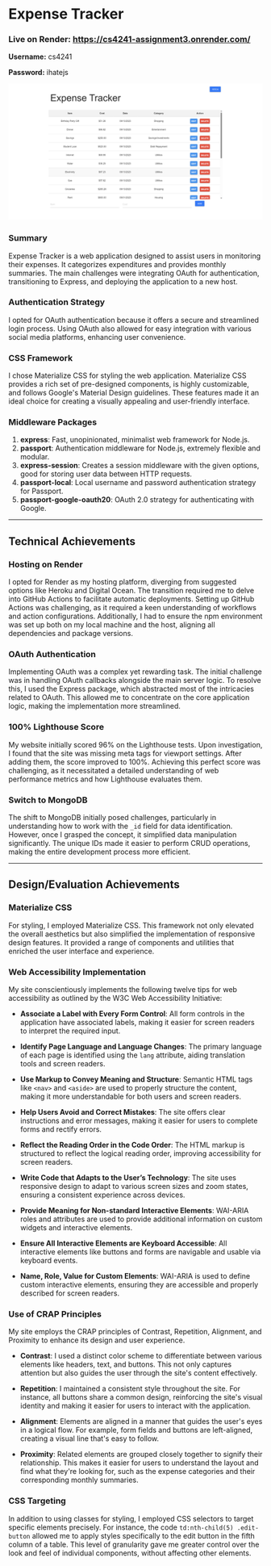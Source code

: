 # Expense Tracker

### Live on Render: https://cs4241-assignment3.onrender.com/
**Username:** cs4241

**Password:** ihatejs

![Image or screenshot of your application](/ExpenseTracker.png)

### Summary

Expense Tracker is a web application designed to assist users in monitoring their expenses. It categorizes expenditures and provides monthly summaries. The main challenges were integrating OAuth for authentication, transitioning to Express, and deploying the application to a new host.

### Authentication Strategy

I opted for OAuth authentication because it offers a secure and streamlined login process. Using OAuth also allowed for easy integration with various social media platforms, enhancing user convenience.

### CSS Framework

I chose Materialize CSS for styling the web application. Materialize CSS provides a rich set of pre-designed components, is highly customizable, and follows Google's Material Design guidelines. These features made it an ideal choice for creating a visually appealing and user-friendly interface.

### Middleware Packages

1. **express**: Fast, unopinionated, minimalist web framework for Node.js.
2. **passport**: Authentication middleware for Node.js, extremely flexible and modular.
3. **express-session**: Creates a session middleware with the given options, good for storing user data between HTTP requests.
4. **passport-local**: Local username and password authentication strategy for Passport.
5. **passport-google-oauth20**: OAuth 2.0 strategy for authenticating with Google.

---

## Technical Achievements

### Hosting on Render

I opted for Render as my hosting platform, diverging from suggested options like Heroku and Digital Ocean. The transition required me to delve into GitHub Actions to facilitate automatic deployments. Setting up GitHub Actions was challenging, as it required a keen understanding of workflows and action configurations. Additionally, I had to ensure the npm environment was set up both on my local machine and the host, aligning all dependencies and package versions.

### OAuth Authentication

Implementing OAuth was a complex yet rewarding task. The initial challenge was in handling OAuth callbacks alongside the main server logic. To resolve this, I used the Express package, which abstracted most of the intricacies related to OAuth. This allowed me to concentrate on the core application logic, making the implementation more streamlined.

### 100% Lighthouse Score

My website initially scored 96% on the Lighthouse tests. Upon investigation, I found that the site was missing meta tags for viewport settings. After adding them, the score improved to 100%. Achieving this perfect score was challenging, as it necessitated a detailed understanding of web performance metrics and how Lighthouse evaluates them.

### Switch to MongoDB

The shift to MongoDB initially posed challenges, particularly in understanding how to work with the `_id` field for data identification. However, once I grasped the concept, it simplified data manipulation significantly. The unique IDs made it easier to perform CRUD operations, making the entire development process more efficient.

---

## Design/Evaluation Achievements

### Materialize CSS

For styling, I employed Materialize CSS. This framework not only elevated the overall aesthetics but also simplified the implementation of responsive design features. It provided a range of components and utilities that enriched the user interface and experience.

### Web Accessibility Implementation

My site conscientiously implements the following twelve tips for web accessibility as outlined by the W3C Web Accessibility Initiative:

- **Associate a Label with Every Form Control**: All form controls in the application have associated labels, making it easier for screen readers to interpret the required input.

- **Identify Page Language and Language Changes**: The primary language of each page is identified using the `lang` attribute, aiding translation tools and screen readers.

- **Use Markup to Convey Meaning and Structure**: Semantic HTML tags like `<nav>` and `<aside>` are used to properly structure the content, making it more understandable for both users and screen readers.

- **Help Users Avoid and Correct Mistakes**: The site offers clear instructions and error messages, making it easier for users to complete forms and rectify errors.

- **Reflect the Reading Order in the Code Order**: The HTML markup is structured to reflect the logical reading order, improving accessibility for screen readers.

- **Write Code that Adapts to the User’s Technology**: The site uses responsive design to adapt to various screen sizes and zoom states, ensuring a consistent experience across devices.

- **Provide Meaning for Non-standard Interactive Elements**: WAI-ARIA roles and attributes are used to provide additional information on custom widgets and interactive elements.

- **Ensure All Interactive Elements are Keyboard Accessible**: All interactive elements like buttons and forms are navigable and usable via keyboard events.

- **Name, Role, Value for Custom Elements**: WAI-ARIA is used to define custom interactive elements, ensuring they are accessible and properly described for screen readers.

### Use of CRAP Principles

My site employs the CRAP principles of Contrast, Repetition, Alignment, and Proximity to enhance its design and user experience.

- **Contrast**: I used a distinct color scheme to differentiate between various elements like headers, text, and buttons. This not only captures attention but also guides the user through the site's content effectively.

- **Repetition**: I maintained a consistent style throughout the site. For instance, all buttons share a common design, reinforcing the site's visual identity and making it easier for users to interact with the application.

- **Alignment**: Elements are aligned in a manner that guides the user's eyes in a logical flow. For example, form fields and buttons are left-aligned, creating a visual line that's easy to follow.

- **Proximity**: Related elements are grouped closely together to signify their relationship. This makes it easier for users to understand the layout and find what they're looking for, such as the expense categories and their corresponding monthly summaries.

### CSS Targeting

In addition to using classes for styling, I employed CSS selectors to target specific elements precisely. For instance, the code `td:nth-child(5) .edit-button` allowed me to apply styles specifically to the edit button in the fifth column of a table. This level of granularity gave me greater control over the look and feel of individual components, without affecting other elements.

